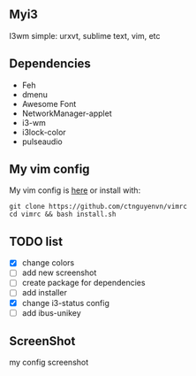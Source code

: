 ## Myi3
I3wm simple: urxvt, sublime text, vim, etc

## Dependencies
* Feh
* dmenu
* Awesome Font
* NetworkManager-applet
* i3-wm
* i3lock-color
* pulseaudio

## My vim config

My vim config is [here](https://github.com/ctnguyenvn/vimrc) or install with:

```
git clone https://github.com/ctnguyenvn/vimrc
cd vimrc && bash install.sh
```

## TODO list

- [x] change colors
- [ ] add new screenshot
- [ ] create package for dependencies
- [ ] add installer
- [x] change i3-status config
- [ ] add ibus-unikey

## ScreenShot
my config screenshot
